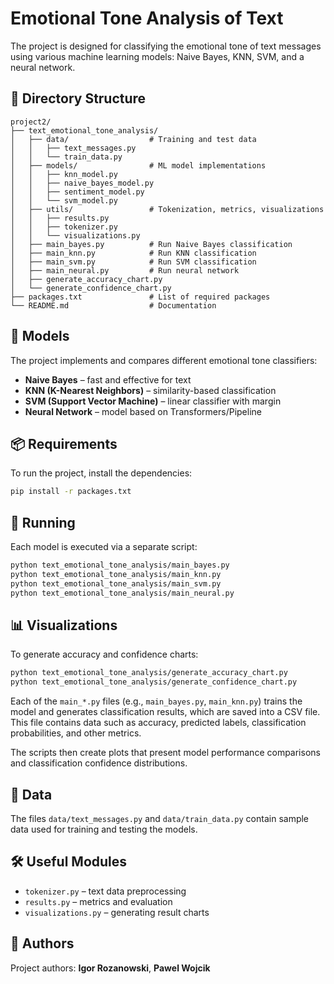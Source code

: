 # Emotional Tone Analysis of Text

The project is designed for classifying the emotional tone of text messages using various machine learning models: Naive Bayes, KNN, SVM, and a neural network.

## 📁 Directory Structure

```
project2/
├── text_emotional_tone_analysis/
│   ├── data/                  # Training and test data
│   │   ├── text_messages.py
│   │   └── train_data.py
│   ├── models/                # ML model implementations
│   │   ├── knn_model.py
│   │   ├── naive_bayes_model.py
│   │   ├── sentiment_model.py
│   │   └── svm_model.py
│   ├── utils/                 # Tokenization, metrics, visualizations
│   │   ├── results.py
│   │   ├── tokenizer.py
│   │   └── visualizations.py
│   ├── main_bayes.py          # Run Naive Bayes classification
│   ├── main_knn.py            # Run KNN classification
│   ├── main_svm.py            # Run SVM classification
│   ├── main_neural.py         # Run neural network
│   ├── generate_accuracy_chart.py
│   └── generate_confidence_chart.py
├── packages.txt               # List of required packages
└── README.md                  # Documentation
```

## 🧠 Models

The project implements and compares different emotional tone classifiers:

- **Naive Bayes** – fast and effective for text
- **KNN (K-Nearest Neighbors)** – similarity-based classification
- **SVM (Support Vector Machine)** – linear classifier with margin
- **Neural Network** – model based on Transformers/Pipeline

## 📦 Requirements

To run the project, install the dependencies:

```bash
pip install -r packages.txt
```

## 🚀 Running

Each model is executed via a separate script:

```bash
python text_emotional_tone_analysis/main_bayes.py
python text_emotional_tone_analysis/main_knn.py
python text_emotional_tone_analysis/main_svm.py
python text_emotional_tone_analysis/main_neural.py
```

## 📊 Visualizations

To generate accuracy and confidence charts:

```bash
python text_emotional_tone_analysis/generate_accuracy_chart.py
python text_emotional_tone_analysis/generate_confidence_chart.py
```

Each of the `main_*.py` files (e.g., `main_bayes.py`, `main_knn.py`) trains the model and generates classification results, which are saved into a CSV file. This file contains data such as accuracy, predicted labels, classification probabilities, and other metrics.

The scripts then create plots that present model performance comparisons and classification confidence distributions.

## 📝 Data

The files `data/text_messages.py` and `data/train_data.py` contain sample data used for training and testing the models.

## 🛠 Useful Modules

* `tokenizer.py` – text data preprocessing  
* `results.py` – metrics and evaluation  
* `visualizations.py` – generating result charts  

## 👤 Authors

Project authors: **Igor Rozanowski**, **Pawel Wojcik**
